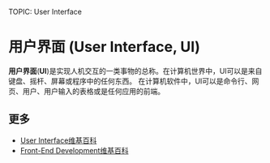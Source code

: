 TOPIC: User Interface

# 用户界面 (User Interface, UI)

**用户界面**(**UI**)是实现人机交互的一类事物的总称。在计算机世界中，UI可以是来自键盘、摇杆、屏幕或程序中的任何东西。
在计算机软件中，UI可以是命令行、网页、用户、用户输入的表格或是任何应用的前端。

## 更多

- [User Interface维基百科](https://en.wikipedia.org/wiki/User_interface)
- [Front-End Development维基百科](https://en.wikipedia.org/wiki/Front_end_development)
